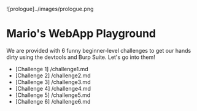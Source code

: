 ![prologue]../images/prologue.png

# Mario's WebApp Playground

We are provided with 6 funny beginner-level challenges to get our hands dirty using the devtools and Burp Suite. Let's go into them!

* [Challenge 1] /challenge1.md
* [Challenge 2] /challenge2.md
* [Challenge 3] /challenge3.md
* [Challenge 4] /challenge4.md
* [Challenge 5] /challenge5.md
* [Challenge 6] /challenge6.md
